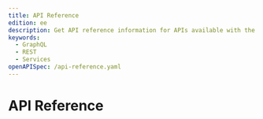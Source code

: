 ```yaml
---
title: API Reference
edition: ee
description: Get API reference information for APIs available with the composable catalog data model.
keywords:
  - GraphQL
  - REST
  - Services
openAPISpec: /api-reference.yaml
---
```


# API Reference

<RedoclyAPIBlock src="../../../openapi/data-ingestion-schema-v1.yaml" width="600px" disableSidebar hideTryItPanel />
